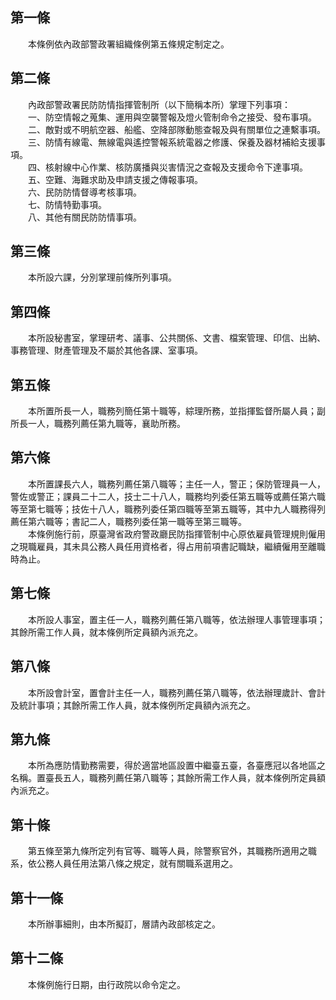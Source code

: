 第一條 
-------
　　本條例依內政部警政署組織條例第五條規定制定之。  


第二條 
-------
　　內政部警政署民防防情指揮管制所（以下簡稱本所）掌理下列事項：  
　　一、防空情報之蒐集、運用與空襲警報及燈火管制命令之接受、發布事項。  
　　二、敵對或不明航空器、船艦、空降部隊動態查報及與有關單位之連繫事項。  
　　三、防情有線電、無線電與遙控警報系統電器之修護、保養及器材補給支援事項。  
　　四、核射線中心作業、核防廣播與災害情況之查報及支援命令下達事項。  
　　五、空難、海難求助及申請支援之傳報事項。  
　　六、民防防情督導考核事項。  
　　七、防情特勤事項。  
　　八、其他有關民防防情事項。  


第三條 
-------
　　本所設六課，分別掌理前條所列事項。  


第四條 
-------
　　本所設秘書室，掌理研考、議事、公共關係、文書、檔案管理、印信、出納、事務管理、財產管理及不屬於其他各課、室事項。  


第五條 
-------
　　本所置所長一人，職務列簡任第十職等，綜理所務，並指揮監督所屬人員；副所長一人，職務列薦任第九職等，襄助所務。  


第六條 
-------
　　本所置課長六人，職務列薦任第八職等；主任一人，警正；保防管理員一人，警佐或警正；課員二十二人，技士二十八人，職務均列委任第五職等或薦任第六職等至第七職等；技佐十八人，職務列委任第四職等至第五職等，其中九人職務得列薦任第六職等；書記二人，職務列委任第一職等至第三職等。  
　　本條例施行前，原臺灣省政府警政廳民防指揮管制中心原依雇員管理規則僱用之現職雇員，其未具公務人員任用資格者，得占用前項書記職缺，繼續僱用至離職時為止。  


第七條 
-------
　　本所設人事室，置主任一人，職務列薦任第八職等，依法辦理人事管理事項；其餘所需工作人員，就本條例所定員額內派充之。  


第八條 
-------
　　本所設會計室，置會計主任一人，職務列薦任第八職等，依法辦理歲計、會計及統計事項；其餘所需工作人員，就本條例所定員額內派充之。  


第九條 
-------
　　本所為應防情勤務需要，得於適當地區設置中繼臺五臺，各臺應冠以各地區之名稱。置臺長五人，職務列薦任第八職等；其餘所需工作人員，就本條例所定員額內派充之。  


第十條 
-------
　　第五條至第九條所定列有官等、職等人員，除警察官外，其職務所適用之職系，依公務人員任用法第八條之規定，就有關職系選用之。  


第十一條 
---------
　　本所辦事細則，由本所擬訂，層請內政部核定之。  


第十二條 
---------
　　本條例施行日期，由行政院以命令定之。